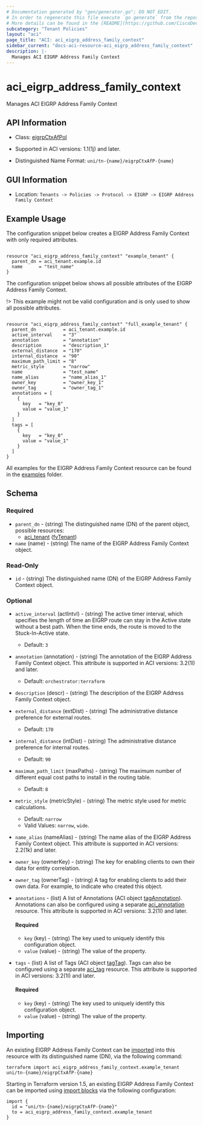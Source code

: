 ```yaml
---
# Documentation generated by "gen/generator.go"; DO NOT EDIT.
# In order to regenerate this file execute `go generate` from the repository root.
# More details can be found in the [README](https://github.com/CiscoDevNet/terraform-provider-aci/blob/master/README.md).
subcategory: "Tenant Policies"
layout: "aci"
page_title: "ACI: aci_eigrp_address_family_context"
sidebar_current: "docs-aci-resource-aci_eigrp_address_family_context"
description: |-
  Manages ACI EIGRP Address Family Context
---
```


# aci_eigrp_address_family_context #

Manages ACI EIGRP Address Family Context



## API Information ##

* Class: [eigrpCtxAfPol](https://pubhub.devnetcloud.com/media/model-doc-latest/docs/app/index.html#/objects/eigrpCtxAfPol/overview)

* Supported in ACI versions: 1.1(1j) and later.

* Distinguished Name Format: `uni/tn-{name}/eigrpCtxAfP-{name}`

## GUI Information ##

* Location: `Tenants -> Policies -> Protocol -> EIGRP -> EIGRP Address Family Context`

## Example Usage ##

The configuration snippet below creates a EIGRP Address Family Context with only required attributes.

```hcl

resource "aci_eigrp_address_family_context" "example_tenant" {
  parent_dn = aci_tenant.example.id
  name      = "test_name"
}

```
The configuration snippet below shows all possible attributes of the EIGRP Address Family Context.

!> This example might not be valid configuration and is only used to show all possible attributes.

```hcl

resource "aci_eigrp_address_family_context" "full_example_tenant" {
  parent_dn          = aci_tenant.example.id
  active_interval    = "3"
  annotation         = "annotation"
  description        = "description_1"
  external_distance  = "170"
  internal_distance  = "90"
  maximum_path_limit = "8"
  metric_style       = "narrow"
  name               = "test_name"
  name_alias         = "name_alias_1"
  owner_key          = "owner_key_1"
  owner_tag          = "owner_tag_1"
  annotations = [
    {
      key   = "key_0"
      value = "value_1"
    }
  ]
  tags = [
    {
      key   = "key_0"
      value = "value_1"
    }
  ]
}

```

All examples for the EIGRP Address Family Context resource can be found in the [examples](https://github.com/CiscoDevNet/terraform-provider-aci/tree/master/examples/resources/aci_eigrp_address_family_context) folder.

## Schema ##

### Required ###

* `parent_dn` - (string) The distinguished name (DN) of the parent object, possible resources:
  - [aci_tenant](https://registry.terraform.io/providers/CiscoDevNet/aci/latest/docs/resources/tenant) ([fvTenant](https://pubhub.devnetcloud.com/media/model-doc-latest/docs/app/index.html#/objects/fvTenant/overview))
* `name` (name) - (string) The name of the EIGRP Address Family Context object.

### Read-Only ###

* `id` - (string) The distinguished name (DN) of the EIGRP Address Family Context object.

### Optional ###

* `active_interval` (actIntvl) - (string) The active timer interval, which specifies the length of time an EIGRP route can stay in the Active state without a best path. When the time ends, the route is moved to the Stuck-In-Active state.
  - Default: `3`
* `annotation` (annotation) - (string) The annotation of the EIGRP Address Family Context object. This attribute is supported in ACI versions: 3.2(1l) and later.
  - Default: `orchestrator:terraform`
* `description` (descr) - (string) The description of the EIGRP Address Family Context object.
* `external_distance` (extDist) - (string) The administrative distance preference for external routes.
  - Default: `170`
* `internal_distance` (intDist) - (string) The administrative distance preference for internal routes.
  - Default: `90`
* `maximum_path_limit` (maxPaths) - (string) The maximum number of different equal cost paths to install in the routing table.
  - Default: `8`
* `metric_style` (metricStyle) - (string) The metric style used for metric calculations.
  - Default: `narrow`
  - Valid Values: `narrow`, `wide`.
* `name_alias` (nameAlias) - (string) The name alias of the EIGRP Address Family Context object. This attribute is supported in ACI versions: 2.2(1k) and later.
* `owner_key` (ownerKey) - (string) The key for enabling clients to own their data for entity correlation.
* `owner_tag` (ownerTag) - (string) A tag for enabling clients to add their own data. For example, to indicate who created this object.
* `annotations` - (list) A list of Annotations (ACI object [tagAnnotation](https://pubhub.devnetcloud.com/media/model-doc-latest/docs/app/index.html#/objects/tagAnnotation/overview)). Annotations can also be configured using a separate [aci_annotation](https://registry.terraform.io/providers/CiscoDevNet/aci/latest/docs/resources/annotation) resource. This attribute is supported in ACI versions: 3.2(1l) and later.
  #### Required ####
  
    * `key` (key) - (string) The key used to uniquely identify this configuration object.
    * `value` (value) - (string) The value of the property.
* `tags` - (list) A list of Tags (ACI object [tagTag](https://pubhub.devnetcloud.com/media/model-doc-latest/docs/app/index.html#/objects/tagTag/overview)). Tags can also be configured using a separate [aci_tag](https://registry.terraform.io/providers/CiscoDevNet/aci/latest/docs/resources/tag) resource. This attribute is supported in ACI versions: 3.2(1l) and later.
  #### Required ####
  
    * `key` (key) - (string) The key used to uniquely identify this configuration object.
    * `value` (value) - (string) The value of the property.

## Importing

An existing EIGRP Address Family Context can be [imported](https://www.terraform.io/docs/import/index.html) into this resource with its distinguished name (DN), via the following command:

```
terraform import aci_eigrp_address_family_context.example_tenant uni/tn-{name}/eigrpCtxAfP-{name}
```

Starting in Terraform version 1.5, an existing EIGRP Address Family Context can be imported
using [import blocks](https://developer.hashicorp.com/terraform/language/import) via the following configuration:

```
import {
  id = "uni/tn-{name}/eigrpCtxAfP-{name}"
  to = aci_eigrp_address_family_context.example_tenant
}
```
